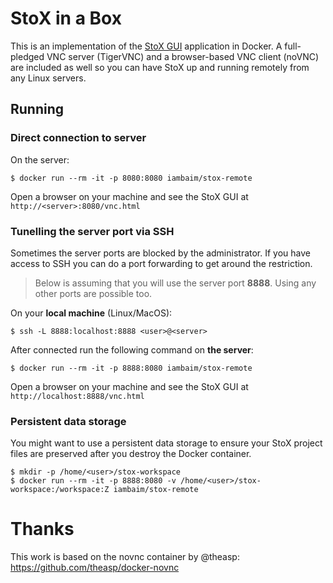 # StoX in a Box

This is an implementation of the [StoX GUI](https://stoxproject.github.io/StoX/) 
application in Docker. A full-pledged
VNC server (TigerVNC) and a browser-based VNC client (noVNC) are included
as well so you can have StoX up and running remotely from any Linux servers.

## Running

### Direct connection to server

On the server:
```console
$ docker run --rm -it -p 8080:8080 iambaim/stox-remote
```

Open a browser on your machine and see the StoX GUI at `http://<server>:8080/vnc.html`

### Tunelling the server port via SSH

Sometimes the server ports are blocked by the administrator. If you have
access to SSH you can do a port forwarding to get around the restriction.

> Below is assuming that you will use the server port **8888**. Using any other
ports are possible too.

On your **local machine** (Linux/MacOS):
```console
$ ssh -L 8888:localhost:8888 <user>@<server>
```

After connected run the following command on **the server**:
```console
$ docker run --rm -it -p 8888:8080 iambaim/stox-remote
```

Open a browser on your machine and see the StoX GUI at `http://localhost:8888/vnc.html`

### Persistent data storage

You might want to use a persistent data storage to ensure your StoX project files
are preserved after you destroy the Docker container.

```console
$ mkdir -p /home/<user>/stox-workspace
$ docker run --rm -it -p 8888:8080 -v /home/<user>/stox-workspace:/workspace:Z iambaim/stox-remote
```

# Thanks
This work is based on the novnc container by @theasp: https://github.com/theasp/docker-novnc

